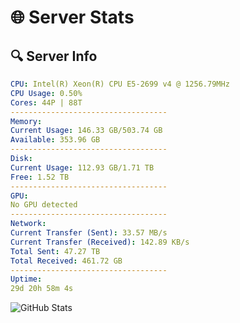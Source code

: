 # 🌐 Server Stats
## 🔍 Server Info
```yaml
CPU: Intel(R) Xeon(R) CPU E5-2699 v4 @ 1256.79MHz
CPU Usage: 0.50%
Cores: 44P | 88T
-----------------------------------
Memory:
Current Usage: 146.33 GB/503.74 GB
Available: 353.96 GB
-----------------------------------
Disk:
Current Usage: 112.93 GB/1.71 TB
Free: 1.52 TB
-----------------------------------
GPU:
No GPU detected
-----------------------------------
Network:
Current Transfer (Sent): 33.57 MB/s
Current Transfer (Received): 142.89 KB/s
Total Sent: 47.27 TB
Total Received: 461.72 GB
-----------------------------------
Uptime:
29d 20h 58m 4s
```
![GitHub Stats](https://img.shields.io/badge/Updated-2025-04-06_18:20:53-blue)